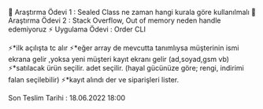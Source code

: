 🌱 Araştırma Ödevi 1 : Sealed Class ne zaman hangi kurala göre kullanılmalı
🌱 Araştırma Ödevi 2 : Stack Overflow, Out of memory neden handle edemiyoruz
⚡ Uygulama Ödevi : Order CLI

 ⚡*ilk açılışta tc alır
 ⚡*eğer array de mevcutta tanımlıysa müşterinin ismi ekrana gelir ,yoksa yeni müşteri kayıt ekranı gelir (ad,soyad,gsm vb)
 ⚡*satılacak ürün seçilir. adet seçilir. (hayal gücünüze göre; rengi, indirimi falan seçilebilir)
 ⚡*kayıt alındı der ve siparişleri lister.

Son Teslim Tarihi : 18.06.2022 18:00
